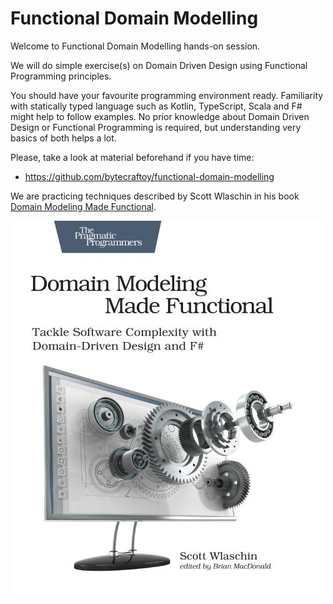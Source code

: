 # Functional Domain Modelling

Welcome to Functional Domain Modelling hands-on session.

We will do simple exercise(s) on Domain Driven Design
using Functional Programming principles.

You should have your favourite programming environment ready.
Familiarity with statically typed language such as Kotlin, TypeScript, Scala and F#
might help to follow examples.
No prior knowledge about Domain Driven Design or Functional Programming is required,
but understanding very basics of both helps a lot.

Please, take a look at material beforehand if you have time:
* https://github.com/bytecraftoy/functional-domain-modelling

We are practicing techniques described by Scott Wlaschin in his book
[Domain Modeling Made Functional](https://pragprog.com/titles/swdddf/domain-modeling-made-functional/).

![Domain Modeling Made Functional book cover](./slides/ddd-made-functional-cover.jpg)
